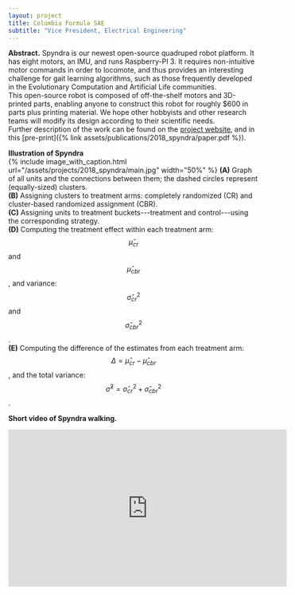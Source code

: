 ```yaml
---
layout: project
title: Columbia Formula SAE
subtitle: "Vice President, Electrical Engineering"
---
```

<script src="https://cdn.mathjax.org/mathjax/latest/MathJax.js?config=TeX-AMS-MML_HTMLorMML" type="text/javascript"></script>

**Abstract.**
Spyndra is our newest open-source quadruped robot platform. It has eight motors, an IMU, and runs Raspberry-PI 3. It requires non-intuitive motor commands in order to locomote, and thus provides an interesting challenge for gait learning algorithms, such as those frequently developed in the Evolutionary Computation and Artificial Life communities.
<br/>
This open-source robot is composed of off-the-shelf motors and 3D-printed parts, enabling anyone to construct this robot for roughly $600 in parts plus printing material. We hope other hobbyists and other research teams will modify its design according to their scientific needs.
<br/> 
Further description of the work can be found on the <a href="https://www.creativemachineslab.com/spyndra.html">project website</a>, and in this [pre-print]({% link assets/publications/2018_spyndra/paper.pdf %}). 


**Illustration of Spyndra** <br/>
{%
	include image_with_caption.html
	url="/assets/projects/2018_spyndra/main.jpg"
	width="50%"
%}
**(A)** Graph of all units and the connections between them; the dashed circles represent (equally-sized) clusters. <br/>
**(B)** Assigning clusters to treatment arms: completely randomized (CR) and cluster-based randomized assignment (CBR). <br/>
**(C)** Assigning units to treatment buckets---treatment and control---using the corresponding strategy. <br/>
**(D)** Computing the treatment effect within each treatment arm: $$\hat \mu_{cr}$$ and $$\hat \mu_{cbr}$$, and variance: $$\hat \sigma^2_{cr}$$ and $$\hat \sigma^2_{cbr}$$. <br/>
**(E)** Computing the difference of the estimates from each treatment arm: $$\Delta = \hat \mu_{cr} - \hat \mu_{cbr}$$, and the total variance: $$\hat \sigma^2 = \hat \sigma^2_{cr} + \hat \sigma^2_{cbr}$$. <br/>

**Short video of Spyndra walking.** <br/>
<iframe width="560" height="315" src="https://www.youtube.com/embed/i_a6hoQ2w08" frameborder="0" allow="accelerometer; autoplay; encrypted-media; gyroscope; picture-in-picture" allowfullscreen></iframe>